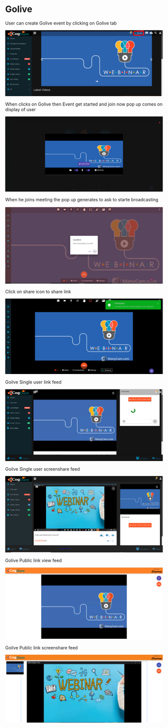 # Golive

User can create Golive event by clicking on Golive tab 

![](.gitbook/assets/image%20%2825%29.png)

When clicks on Golive then Event get started and join now pop up comes on display of user

![](.gitbook/assets/image%20%28135%29.png)

When he joins meeting the pop up generates to ask to starte broadcasting 

![](.gitbook/assets/image%20%2823%29.png)

Click on share icon to share  link

![](.gitbook/assets/image%20%289%29.png)

Goilve Single user link feed

![](.gitbook/assets/image%20%2894%29.png)

Goilve Single user screenshare feed

![](.gitbook/assets/microsoftteams-image-3.png)

Golive Public link view feed

![](.gitbook/assets/image%20%2899%29.png)

Goilve Public link screenshare feed

![](.gitbook/assets/microsoftteams-image-4.png)











